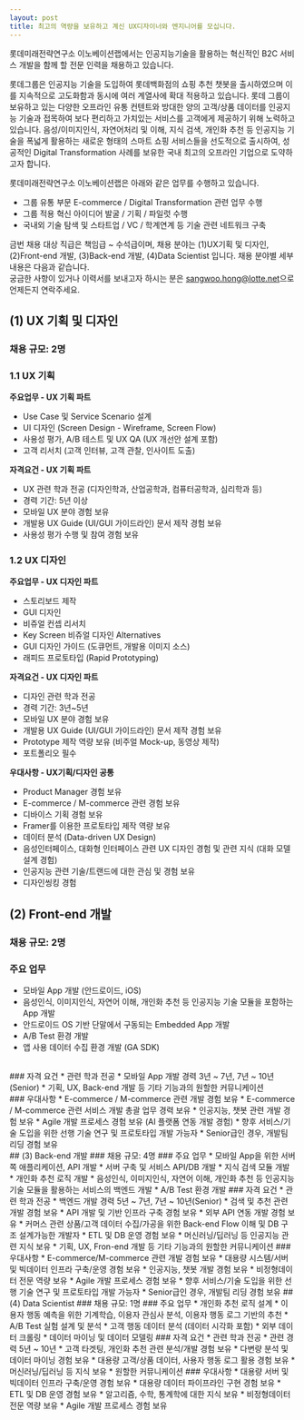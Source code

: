 ```yaml
---
layout: post
title: 최고의 역량을 보유하고 계신 UX디자이너와 엔지니어를 모십니다.
---
```

롯데미래전략연구소 이노베이션랩에서는 인공지능기술을 활용하는 혁신적인 B2C 서비스 개발을 함께 할 전문 인력을 채용하고 있습니다.

롯데그룹은 인공지능 기술을 도입하여 롯데백화점의 쇼핑 추천 챗봇을 출시하였으며 이를 지속적으로 고도화함과 동시에 여러 계열사에 확대 적용하고 있습니다. 롯데 그룹이 보유하고 있는 다양한 오프라인 유통 컨텐트와 방대한 양의 고객/상품 데이터를 인공지능 기술과 접목하여 보다 편리하고 가치있는 서비스를 고객에게 제공하기 위해 노력하고 있습니다. 음성/이미지인식, 자연어처리 및 이해, 지식 검색, 개인화 추천 등 인공지능 기술을 폭넓게 활용하는 새로운 형태의 스마트 쇼핑 서비스들을 선도적으로 출시하여, 성공적인 Digital Transformation 사례를 보유한 국내 최고의 오프라인 기업으로 도약하고자 합니다.

롯데미래전략연구소 이노베이션랩은 아래와 같은 업무를 수행하고 있습니다.
* 그룹 유통 부문 E-commerce / Digital Transformation 관련 업무 수행
* 그룹 적용 혁신 아이디어 발굴 / 기획 / 파일럿 수행
* 국내외 기술 탐색 및 스타트업 / VC / 학계연계 등 기술 관련 네트워크 구축

금번 채용 대상 직급은 책임급 ~ 수석급이며, 채용 분야는 (1)UX기획 및 디자인, (2)Front-end 개발, (3)Back-end 개발, (4)Data Scientist 입니다. 채용 분야별 세부 내용은 다음과 같습니다. <br/> 
궁금한 사항이 있거나 이력서를 보내고자 하시는 분은 <sangwoo.hong@lotte.net>으로 언제든지 연락주세요.

## (1) UX 기획 및 디자인
### 채용 규모: 2명
### 1.1 UX 기획
**주요업무 - UX 기획 파트**
* Use Case 및 Service Scenario 설계
* UI 디자인 (Screen Design - Wireframe, Screen Flow)
* 사용성 평가,  A/B 테스트 및 UX QA (UX 개선안 설계 포함)
* 고객 리서치 (고객 인터뷰, 고객 관찰, 인사이트 도출)

**자격요건 - UX 기획 파트**
* UX 관련 학과 전공 (디자인학과, 산업공학과, 컴퓨터공학과, 심리학과 등)
* 경력 기간: 5년 이상
* 모바일 UX 분야 경험 보유
* 개발용 UX Guide (UI/GUI 가이드라인) 문서 제작 경험 보유
* 사용성 평가 수행 및 참여 경험 보유

### 1.2 UX 디자인
**주요업무 - UX 디자인 파트**
* 스토리보드 제작
* GUI 디자인
* 비쥬얼 컨셉 리서치
* Key Screen 비쥬얼 디자인 Alternatives
* GUI 디자인 가이드 (도큐먼트, 개발용 이미지 소스)
* 래피드 프로토타입 (Rapid Prototyping)

**자격요건 - UX 디자인 파트**
* 디자인 관련 학과 전공
* 경력 기간: 3년~5년 
* 모바일 UX 분야 경험 보유
* 개발용 UX Guide (UI/GUI 가이드라인) 문서 제작 경험 보유
* Prototype 제작 역량 보유 (비주얼 Mock-up, 동영상 제작)
* 포트폴리오 필수

**우대사항 - UX기획/디자인 공통** 
* Product Manager 경험 보유
* E-commerce / M-commerce 관련 경험 보유
* 디바이스 기획 경험 보유
* Framer를 이용한 프로토타입 제작 역량 보유
* 데이터 분석 (Data-driven UX Design)
* 음성인터페이스, 대화형 인터페이스 관련 UX 디자인 경험 및 관련 지식 (대화 모델 설계 경험)
* 인공지능 관련 기술/트랜드에 대한 관심 및 경험 보유
* 디자인씽킹 경험 <br/>
## (2) Front-end 개발
### 채용 규모: 2명
### 주요 업무
* 모바일 App 개발 (안드로이드, iOS)
* 음성인식, 이미지인식, 자연어 이해, 개인화 추천 등 인공지능 기술 모듈을 포함하는 App 개발
* 안드로이드 OS 기반 단말에서 구동되는 Embedded App 개발
* A/B Test 환경 개발
* 앱 사용 데이터 수집 환경 개발 (GA SDK)
<br/>
### 자격 요건
* 관련 학과 전공
* 모바일 App 개발 경력 3년 ~ 7년, 7년 ~ 10년(Senior)
* 기획, UX, Back-end 개발 등 기타 기능과의 원할한 커뮤니케이션
<br/>
### 우대사항
* E-commerce / M-commerce 관련 개발 경험 보유
* E-commerce / M-commerce 관련 서비스 개발 총괄 업무 경력 보유
* 인공지능, 챗봇 관련 개발 경험 보유
* Agile 개발 프로세스 경험 보유 (AI 플랫폼 연동 개발 경험)
* 향후 서비스/기술 도입을 위한 선행 기술 연구 및 프로토타입 개발 가능자
* Senior급인 경우, 개발팀 리딩 경험 보유
<br/>
## (3) Back-end 개발
### 채용 규모: 4명
### 주요 업무
* 모바일 App을 위한 서버 쪽 애플리케이션, API 개발
* 서버 구축 및 서비스 API/DB 개발
* 지식 검색 모듈 개발
* 개인화 추천 로직 개발
* 음성인식, 이미지인식, 자연어 이해, 개인화 추천 등 인공지능 기술 모듈을 활용하는 서비스의 백엔드 개발
* A/B Test 환경 개발
### 자격 요건
* 관련 학과 전공
* 백엔드 개발 경력 5년 ~ 7년, 7년 ~ 10년(Senior)
* 검색 및 추천 관련 개발 경험 보유
* API 개발 및 기반 인프라 구축 경험 보유
* 외부 API 연동 개발 경험 보유
* 커머스 관련 상품/고객 데이터 수집/가공을 위한 Back-end Flow 이해 및 DB 구조 설계가능한 개발자
* ETL 및 DB 운영 경험 보유
* 머신러닝/딥러닝 등 인공지능 관련 지식 보유
* 기획, UX, Fron-end 개발 등 기타 기능과의 원할한 커뮤니케이션
### 우대사항
* E-commerce/M-commerce 관련 개발 경험 보유
* 대용량 시스템/서버 및 빅데이터 인프라 구축/운영 경험 보유
* 인공지능, 챗봇 개발 경험 보유
* 비정형데이터 전문 역량 보유
* Agile 개발 프로세스 경험 보유
* 향후 서비스/기술 도입을 위한 선행 기술 연구 및 프로토타입 개발 가능자
* Senior급인 경우, 개발팀 리딩 경험 보유
## (4) Data Scientist
### 채용 규모: 1명
### 주요 업무
* 개인화 추천 로직 설계
* 이용자 행동 예측을 위한 기계학습, 이용자 관심사 분석, 이용자 행동 로그 기반의 추천
* A/B Test 실험 설계 및 분석
* 고객 행동 데이터 분석 (데이터 시각화 포함)
* 외부 데이터 크롤링
* 데이터 마이닝 및 데이터 모델링
### 자격 요건
* 관련 학과 전공
* 관련 경력 5년 ~ 10년
* 고객 타겟팅, 개인화 추천 관련 분석/개발 경험 보유
* 다변량 분석 및 데이터 마이닝 경험 보유
* 대용량 고객/상품 데이터, 사용자 행동 로그 활용 경험 보유
* 머신러닝/딥러닝 등 지식 보유
* 원할한 커뮤니케이션
### 우대사항
* 대용량 서버 및 빅데이터 인프라 구축/운영 경험 보유
* 대용량 데이터 파이프라인 구현 경험 보유
* ETL 및 DB 운영 경험 보유
* 알고리즘, 수학, 통계학에 대한 지식 보유
* 비정형데이터 전문 역량 보유
* Agile 개발 프로세스 경험 보유
